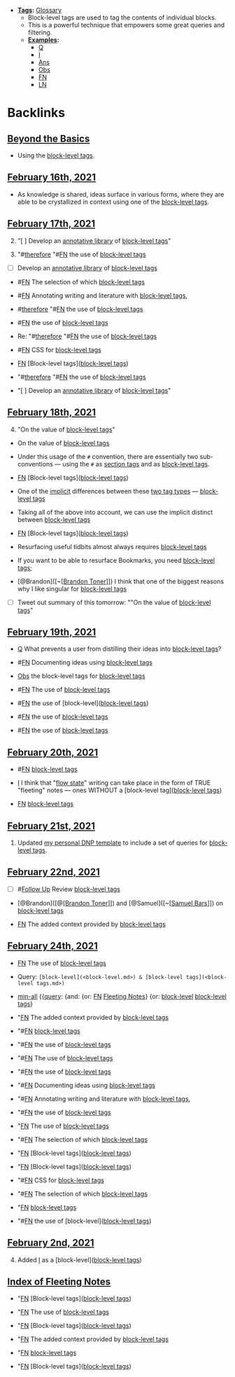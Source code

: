 - **[Tags](<Tags.md>):** [Glossary](<Glossary.md>)
    - Block-level tags are used to tag the contents of individual blocks.
    - This is a powerful technique that empowers some great queries and filtering.
    - **[Examples](<Examples.md>):**
        - [Q](<Q.md>)
        - [I](<I.md>)
        - [Ans](<Ans.md>)
        - [Obs](<Obs.md>)
        - [FN](<FN.md>)
        - [LN](<LN.md>)

# Backlinks
## [Beyond the Basics](<Beyond the Basics.md>)
- Using the [block-level tags](<block-level tags.md>).

## [February 16th, 2021](<February 16th, 2021.md>)
- As knowledge is shared, ideas surface in various forms, where they are able to be crystallized in context using one of the [block-level tags](<block-level tags.md>).

## [February 17th, 2021](<February 17th, 2021.md>)
2. "[ ] Develop an [annotative library](<annotative library.md>) of [block-level tags](<block-level tags.md>)"

3. "#[therefore](<therefore.md>) "#[FN](<FN.md>) the use of [block-level tags](<block-level tags.md>)

- [ ] Develop an [annotative library](<annotative library.md>) of [block-level tags](<block-level tags.md>)

- #[FN](<FN.md>) The selection of which [block-level tags](<block-level tags.md>)

- #[FN](<FN.md>) Annotating writing and literature with [block-level tags](<block-level tags.md>),

- #[therefore](<therefore.md>) "#[FN](<FN.md>) the use of [block-level tags](<block-level tags.md>)

- #[FN](<FN.md>) the use of [block-level tags](<block-level tags.md>)

- Re: "#[therefore](<therefore.md>) "#[FN](<FN.md>) the use of [block-level tags](<block-level tags.md>)

- #[FN](<FN.md>) CSS for [block-level tags](<block-level tags.md>)

- [FN](<FN.md>) [Block-level tags]([block-level tags](<block-level tags.md>))

- "#[therefore](<therefore.md>) "#[FN](<FN.md>) the use of [block-level tags](<block-level tags.md>)

- "[ ] Develop an [annotative library](<annotative library.md>) of [block-level tags](<block-level tags.md>)"

## [February 18th, 2021](<February 18th, 2021.md>)
4. "On the value of [block-level tags](<block-level tags.md>)"

- On the value of [block-level tags](<block-level tags.md>)

- Under this usage of the `#` convention, there are essentially two sub-conventions — using the `#` as [section tags](<section tags.md>) and as [block-level tags](<block-level tags.md>).

- [FN](<FN.md>) [Block-level tags]([block-level tags](<block-level tags.md>))

- One of the [implicit](<implicit.md>) differences between these [two tag types](((loZtX8kki))) — [block-level tags](<block-level tags.md>)

- Taking all of the above into account, we can use the implicit distinct between [block-level tags](<block-level tags.md>)

- [FN](<FN.md>) [Block-level tags]([block-level tags](<block-level tags.md>))

- Resurfacing useful tidbits almost always requires [block-level tags](<block-level tags.md>)

- If you want to be able to resurface Bookmarks, you need [block-level tags](<block-level tags.md>);

- [@Brandon]([~[[Brandon Toner](<~[[Brandon Toner.md>)]]) I think that one of the biggest reasons why I like singular for [block-level tags](<block-level tags.md>)

- [ ] Tweet out summary of this tomorrow: ""On the value of [block-level tags](<block-level tags.md>)"

## [February 19th, 2021](<February 19th, 2021.md>)
- [Q](<Q.md>) What prevents a user from distilling their ideas into [block-level tags](<block-level tags.md>)?

- #[FN](<FN.md>) Documenting ideas using [block-level tags](<block-level tags.md>)

- [Obs](<Obs.md>) the block-level tags for [block-level tags](<block-level tags.md>)

- #[FN](<FN.md>) The use of [block-level tags](<block-level tags.md>)

- #[FN](<FN.md>) the use of [block-level]([block-level tags](<block-level tags.md>))

- #[FN](<FN.md>) the use of [block-level tags](<block-level tags.md>)

- #[FN](<FN.md>) the use of [block-level tags](<block-level tags.md>)

## [February 20th, 2021](<February 20th, 2021.md>)
- #[FN](<FN.md>) [block-level tags](<block-level tags.md>)

- [I](<I.md>) I think that "[flow state](<flow state.md>)" writing can take place in the form of TRUE "fleeting" notes — ones WITHOUT a [block-level tag]([block-level tags](<block-level tags.md>))

- [FN](<FN.md>) [block-level tags](<block-level tags.md>)

## [February 21st, 2021](<February 21st, 2021.md>)
1. Updated [my personal DNP template](((VyS8OjXZx))) to include a set of queries for [block-level tags](<block-level tags.md>).

## [February 22nd, 2021](<February 22nd, 2021.md>)
- [ ] #[Follow Up](<Follow Up.md>) Review [block-level tags](<block-level tags.md>)

- [@Brandon]([@[[Brandon Toner](<@[[Brandon Toner.md>)]]) and [@Samuel]([~[[Samuel Bars](<~[[Samuel Bars.md>)]]) on [block-level tags](<block-level tags.md>)

- [FN](<FN.md>) The added context provided by [block-level tags](<block-level tags.md>)

## [February 24th, 2021](<February 24th, 2021.md>)
- [FN](<FN.md>) The use of [block-level tags](<block-level tags.md>)

- Query: `[block-level](<block-level.md>) & [block-level tags](<block-level tags.md>)`

- [min-all](<min-all.md>) {{[query](<query.md>): {and: {or: [FN](<FN.md>) [Fleeting Notes](<Fleeting Notes.md>)} {or: [block-level](<block-level.md>) [block-level tags](<block-level tags.md>)}

- "[FN](<FN.md>) The added context provided by [block-level tags](<block-level tags.md>)

- "#[FN](<FN.md>) [block-level tags](<block-level tags.md>)

- "#[FN](<FN.md>) the use of [block-level tags](<block-level tags.md>)

- "#[FN](<FN.md>) The use of [block-level tags](<block-level tags.md>)

- "#[FN](<FN.md>) the use of [block-level tags](<block-level tags.md>)

- "#[FN](<FN.md>) Documenting ideas using [block-level tags](<block-level tags.md>)

- "#[FN](<FN.md>) Annotating writing and literature with [block-level tags](<block-level tags.md>),

- "#[FN](<FN.md>) the use of [block-level tags](<block-level tags.md>)

- "[FN](<FN.md>) The use of [block-level tags](<block-level tags.md>)

- "#[FN](<FN.md>) The selection of which [block-level tags](<block-level tags.md>)

- "[FN](<FN.md>) [Block-level tags]([block-level tags](<block-level tags.md>))

- "[FN](<FN.md>) [Block-level tags]([block-level tags](<block-level tags.md>))

- "#[FN](<FN.md>) CSS for [block-level tags](<block-level tags.md>)

- "#[FN](<FN.md>) The selection of which [block-level tags](<block-level tags.md>)

- "[FN](<FN.md>) [block-level tags](<block-level tags.md>)

- "#[FN](<FN.md>) the use of [block-level]([block-level tags](<block-level tags.md>))

## [February 2nd, 2021](<February 2nd, 2021.md>)
4. Added [I](<I.md>) as a [block-level]([block-level tags](<block-level tags.md>))

## [Index of Fleeting Notes](<Index of Fleeting Notes.md>)
- "[FN](<FN.md>) [Block-level tags]([block-level tags](<block-level tags.md>))

- "[FN](<FN.md>) The use of [block-level tags](<block-level tags.md>)

- "[FN](<FN.md>) [Block-level tags]([block-level tags](<block-level tags.md>))

- "[FN](<FN.md>) The added context provided by [block-level tags](<block-level tags.md>)

- "[FN](<FN.md>) [block-level tags](<block-level tags.md>)

- "[FN](<FN.md>) [Block-level tags]([block-level tags](<block-level tags.md>))

